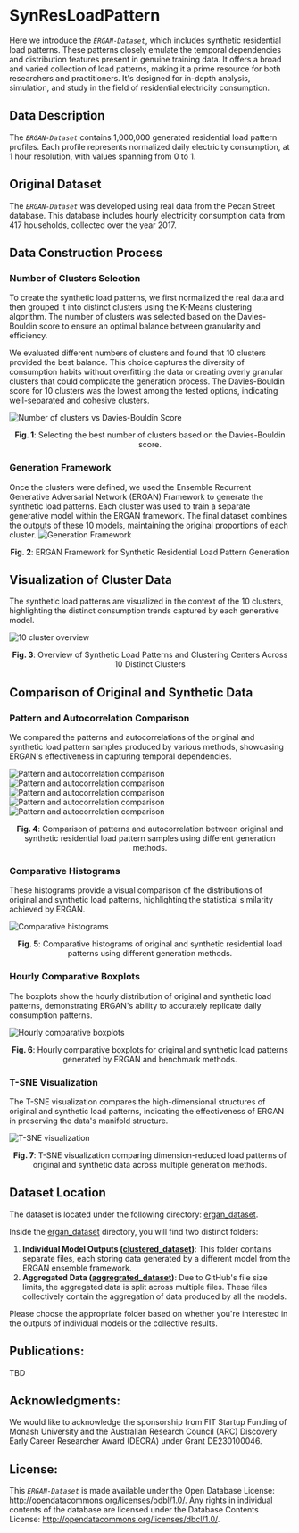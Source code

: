 # SynResLoadPattern

Here we introduce the *`ERGAN-Dataset`*, which includes synthetic residential load patterns. These patterns closely emulate the temporal dependencies and distribution features present in genuine training data. It offers a broad and varied collection of load patterns, making it a prime resource for both researchers and practitioners. It's designed for in-depth analysis, simulation, and study in the field of residential electricity consumption.

## Data Description
The *`ERGAN-Dataset`* contains 1,000,000 generated residential load pattern profiles. Each profile represents normalized daily electricity consumption, at 1 hour resolution, with values spanning from 0 to 1.

## Original Dataset
The *`ERGAN-Dataset`* was developed using real data from the Pecan Street database. This database includes hourly electricity consumption data from 417 households, collected over the year 2017. 

## Data Construction Process
<!-- 
The dataset's residential load pattern profiles were synthesized using our proposed Ensemble Recurrent Generative Adversarial Network (ERGAN) Framework, trained on a real-world dataset from the Pecan Street database. This data comprises hourly load data from 417 households over 2017. After normalization, the data was segmented into 10 distinct clusters using the K-Means clustering method, showcasing diverse consumption habits. 

With this clustering in place, the ERGAN framework was tasked to train 10 separate generative models, each corresponding to one of the 10 clusters. The final generated dataset aggregates the output from these 10 distinct generative models. It's crucial to note that the proportion of data in this aggregated dataset mirrors the proportion observed in the original clustered data. This method ensures a diverse and representative set of residential load patterns derived from the foundational Pecan Street database.

![10 cluster overview](./cluster_overview.png)
<p align="center">Fig.1: Overview of Synthetic Load Patterns and Clustering Centers Across 10 Distinct Clusters</p>

Fig.1 is the visual representation of these clusters emphasizes the varied load patterns, with each cluster capturing distinct consumption trends. This segmentation underscores the importance of individual generative models for each cluster to capture the intricate nuances of electricity consumption.

![ERGAN](./ERGAN.png)
<p align="center">Fig. 2: ERGAN Framework for Synthetic Residential Load Pattern Generation</p>

Fig. 2 illustrates the ERGAN framework, detailing the process from residential load pattern input to the generation of clustered synthetic load patterns. The workflow includes clustering number selection via the Davies-Bouldin score, performing K-Means clustering, and training Bi-LSTM networks for both generator and discriminator components to differentiate between real and synthetic patterns. -->

### Number of Clusters Selection
To create the synthetic load patterns, we first normalized the real data and then grouped it into distinct clusters using the K-Means clustering algorithm. The number of clusters was selected based on the Davies-Bouldin score to ensure an optimal balance between granularity and efficiency.

We evaluated different numbers of clusters and found that 10 clusters provided the best balance. This choice captures the diversity of consumption habits without overfitting the data or creating overly granular clusters that could complicate the generation process. The Davies-Bouldin score for 10 clusters was the lowest among the tested options, indicating well-separated and cohesive clusters.

![Number of clusters vs Davies-Bouldin Score](./Davies-Bouldin_Score.png)
<p align="center"><b>Fig. 1</b>: Selecting the best number of clusters based on the Davies-Bouldin score.</p>

### Generation Framework
Once the clusters were defined, we used the Ensemble Recurrent Generative Adversarial Network (ERGAN) Framework to generate the synthetic load patterns. Each cluster was used to train a separate generative model within the ERGAN framework. The final dataset combines the outputs of these 10 models, maintaining the original proportions of each cluster. 
![Generation Framework](./ERGAN.png)
<p align="center"><b>Fig. 2</b>: ERGAN Framework for Synthetic Residential Load Pattern Generation</p>

## Visualization of Cluster Data

<!-- ### Overview of Generated Data -->
The synthetic load patterns are visualized in the context of the 10 clusters, highlighting the distinct consumption trends captured by each generative model.

![10 cluster overview](./cluster_overview.png)
<p align="center"><b>Fig. 3</b>: Overview of Synthetic Load Patterns and Clustering Centers Across 10 Distinct Clusters</p>

## Comparison of Original and Synthetic Data

### Pattern and Autocorrelation Comparison
We compared the patterns and autocorrelations of the original and synthetic load pattern samples produced by various methods, showcasing ERGAN's effectiveness in capturing temporal dependencies.

![Pattern and autocorrelation comparison](./ERGAN_gen_overview.png)
![Pattern and autocorrelation comparison](./ERGAN-baseline_gen_overview.png)
![Pattern and autocorrelation comparison](./WGAN_gen_overview.png)
![Pattern and autocorrelation comparison](./ACGAN_gen_overview.png)
![Pattern and autocorrelation comparison](./C-RNN-GAN_gen_overview.png)
<p align="center"><b>Fig. 4</b>: Comparison of patterns and autocorrelation between original and synthetic residential load pattern samples using different generation methods.</p>

### Comparative Histograms
These histograms provide a visual comparison of the distributions of original and synthetic load patterns, highlighting the statistical similarity achieved by ERGAN.

![Comparative histograms](./comparative_histograms.png)
<p align="center"><b>Fig. 5</b>: Comparative histograms of original and synthetic residential load patterns using different generation methods.</p>

### Hourly Comparative Boxplots
The boxplots show the hourly distribution of original and synthetic load patterns, demonstrating ERGAN's ability to accurately replicate daily consumption patterns.

![Hourly comparative boxplots](./hourly_comparative_boxplots.png)
<p align="center"><b>Fig. 6</b>: Hourly comparative boxplots for original and synthetic load patterns generated by ERGAN and benchmark methods.</p>

### T-SNE Visualization
The T-SNE visualization compares the high-dimensional structures of original and synthetic load patterns, indicating the effectiveness of ERGAN in preserving the data's manifold structure.

![T-SNE visualization](./tsne_visualization.png)
<p align="center"><b>Fig. 7</b>: T-SNE visualization comparing dimension-reduced load patterns of original and synthetic data across multiple generation methods.</p>

## Dataset Location
The dataset is located under the following directory: [ergan_dataset](https://github.com/AdamLiang42/ERGAN-Dataset/tree/main/ergan_dataset).

Inside the [ergan_dataset](https://github.com/AdamLiang42/ERGAN-Dataset/tree/main/ergan_dataset) directory, you will find two distinct folders:

1. **Individual Model Outputs ([clustered_dataset](https://github.com/AdamLiang42/ERGAN-Dataset/tree/main/ergan_dataset/clustered_dataset))**: This folder contains separate files, each storing data generated by a different model from the ERGAN ensemble framework.
2. **Aggregated Data ([aggregrated_dataset](https://github.com/AdamLiang42/ERGAN-Dataset/tree/main/ergan_dataset/aggregrated_dataset))**: Due to GitHub's file size limits, the aggregated data is split across multiple files. These files collectively contain the aggregation of data produced by all the models.

Please choose the appropriate folder based on whether you're interested in the outputs of individual models or the collective results.


## Publications:
<!-- Welcome to cite our publications on this project. -->
TBD


## Acknowledgments:
We would like to acknowledge the sponsorship from FIT Startup Funding of Monash University and the Australian Research Council (ARC) Discovery Early Career Researcher Award (DECRA) under Grant DE230100046.

## License:
This *`ERGAN-Dataset`* is made available under the Open Database License: http://opendatacommons.org/licenses/odbl/1.0/. Any rights in individual contents of the database are licensed under the Database Contents License: http://opendatacommons.org/licenses/dbcl/1.0/.
